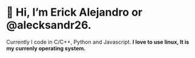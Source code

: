 # 👋 Hi, I’m Erick Alejandro or @alecksandr26.
Currently I code in C/C++, Python and Javascript. <b />
I love to use linux, It is my currenly operating system. <b />

<!---
alecksandr26/alecksandr26 is a ✨ special ✨ repository because its `README.md` (this file) appears on your GitHub profile.
You can click the Preview link to take a look at your changes.
--->
